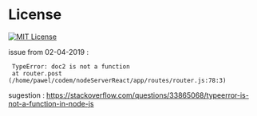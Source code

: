 # License
[![MIT License](https://img.shields.io/badge/license-MIT-blue.svg?style=flat)](/LICENSE)

issue from 02-04-2019 :
```
 TypeError: doc2 is not a function
 at router.post (/home/pawel/codem/nodeServerReact/app/routes/router.js:78:3)
```
sugestion :
https://stackoverflow.com/questions/33865068/typeerror-is-not-a-function-in-node-js
